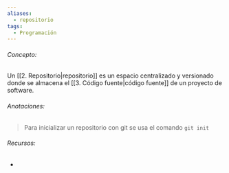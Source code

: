 ```yaml
---
aliases:
  - repositorio
tags:
  - Programación
---
```

###### Concepto:

Un [[2. Repositorio|repositorio]] es un espacio centralizado y versionado donde se almacena el [[3. Código fuente|código fuente]] de un proyecto de software.

###### Anotaciones:

> Para inicializar un repositorio con git se usa el comando `git init`

###### Recursos:

- 